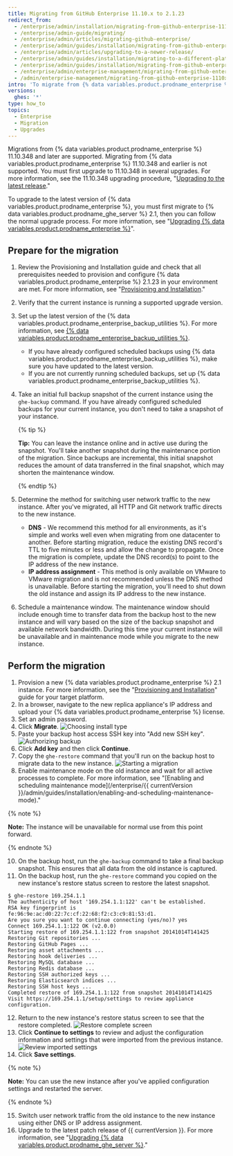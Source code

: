 ```yaml
---
title: Migrating from GitHub Enterprise 11.10.x to 2.1.23
redirect_from:
  - /enterprise/admin/installation/migrating-from-github-enterprise-1110x-to-2123
  - /enterprise/admin-guide/migrating/
  - /enterprise/admin/articles/migrating-github-enterprise/
  - /enterprise/admin/guides/installation/migrating-from-github-enterprise-v11-10-34x/
  - /enterprise/admin/articles/upgrading-to-a-newer-release/
  - /enterprise/admin/guides/installation/migrating-to-a-different-platform-or-from-github-enterprise-11-10-34x/
  - /enterprise/admin/guides/installation/migrating-from-github-enterprise-11-10-x-to-2-1-23
  - /enterprise/admin/enterprise-management/migrating-from-github-enterprise-1110x-to-2123
  - /admin/enterprise-management/migrating-from-github-enterprise-1110x-to-2123
intro: 'To migrate from {% data variables.product.prodname_enterprise %} 11.10.x to 2.1.23, you''ll need to set up a new appliance instance and migrate data from the previous instance.'
versions:
  ghes: '*'
type: how_to
topics:
  - Enterprise
  - Migration
  - Upgrades
---
```

Migrations from {% data variables.product.prodname_enterprise %} 11.10.348 and later are supported. Migrating from {% data variables.product.prodname_enterprise %} 11.10.348 and earlier is not supported. You must first upgrade to 11.10.348 in several upgrades. For more information, see the 11.10.348 upgrading procedure, "[Upgrading to the latest release](/enterprise/11.10.340/admin/articles/upgrading-to-the-latest-release/)."

To upgrade to the latest version of {% data variables.product.prodname_enterprise %}, you must first migrate to {% data variables.product.prodname_ghe_server %} 2.1, then you can follow the normal upgrade process. For more information, see "[Upgrading {% data variables.product.prodname_enterprise %}](/enterprise/admin/guides/installation/upgrading-github-enterprise-server/)".

## Prepare for the migration

1. Review the Provisioning and Installation guide and check that all prerequisites needed to provision and configure {% data variables.product.prodname_enterprise %} 2.1.23 in your environment are met. For more information, see "[Provisioning and Installation](/enterprise/2.1/admin/guides/installation/provisioning-and-installation/)."
2. Verify that the current instance is running a supported upgrade version.
3. Set up the latest version of the {% data variables.product.prodname_enterprise_backup_utilities %}. For more information, see [{% data variables.product.prodname_enterprise_backup_utilities %}](https://github.com/github/backup-utils).
    - If you have already configured scheduled backups using {% data variables.product.prodname_enterprise_backup_utilities %}, make sure you have updated to the latest version.
    - If you are not currently running scheduled backups, set up {% data variables.product.prodname_enterprise_backup_utilities %}.
4. Take an initial full backup snapshot of the current instance using the `ghe-backup` command. If you have already configured scheduled backups for your current instance, you don't need to take a snapshot of your instance.

   {% tip %}

   **Tip:** You can leave the instance online and in active use during the snapshot. You'll take another snapshot during the maintenance portion of the migration. Since backups are incremental, this initial snapshot reduces the amount of data transferred in the final snapshot, which may shorten the maintenance window.

   {% endtip %}

5. Determine the method for switching user network traffic to the new instance. After you've migrated, all HTTP and Git network traffic directs to the new instance.
    - **DNS** - We recommend this method for all environments, as it's simple and works well even when migrating from one datacenter to another. Before starting migration, reduce the existing DNS record's TTL to five minutes or less and allow the change to propagate. Once the migration is complete, update the DNS record(s) to point to the IP address of the new instance.
    - **IP address assignment** - This method is only available on VMware to VMware migration and is not recommended unless the DNS method is unavailable. Before starting the migration, you'll need to shut down the old instance and assign its IP address to the new instance.
6. Schedule a maintenance window. The maintenance window should include enough time to transfer data from the backup host to the new instance and will vary based on the size of the backup snapshot and available network bandwidth. During this time your current instance will be unavailable and in maintenance mode while you migrate to the new instance.

## Perform the migration

1. Provision a new {% data variables.product.prodname_enterprise %} 2.1 instance. For more information, see the "[Provisioning and Installation](/enterprise/2.1/admin/guides/installation/provisioning-and-installation/)" guide for your target platform.
2. In a browser, navigate to the new replica appliance's IP address and upload your {% data variables.product.prodname_enterprise %} license.
3. Set an admin password.
5. Click **Migrate**.
![Choosing install type](/assets/images/enterprise/migration/migration-choose-install-type.png)
6. Paste your backup host access SSH key into "Add new SSH key".
![Authorizing backup](/assets/images/enterprise/migration/migration-authorize-backup-host.png)
7. Click **Add key** and then click **Continue**.
8. Copy the `ghe-restore` command that you'll run on the backup host to migrate data to the new instance.
![Starting a migration](/assets/images/enterprise/migration/migration-restore-start.png)
9. Enable maintenance mode on the old instance and wait for all active processes to complete. For more information, see "[Enabling and scheduling maintenance mode](/enterprise/{{ currentVersion }}/admin/guides/installation/enabling-and-scheduling-maintenance-mode)."

  {% note %}

  **Note:** The instance will be unavailable for normal use from this point forward.

  {% endnote %}

10. On the backup host, run the `ghe-backup` command to take a final backup snapshot. This ensures that all data from the old instance is captured.
11. On the backup host, run the `ghe-restore` command you copied on the new instance's restore status screen to restore the latest snapshot.
  ```shell
  $ ghe-restore 169.254.1.1
  The authenticity of host '169.254.1.1:122' can't be established.
  RSA key fingerprint is fe:96:9e:ac:d0:22:7c:cf:22:68:f2:c3:c9:81:53:d1.
  Are you sure you want to continue connecting (yes/no)? yes
  Connect 169.254.1.1:122 OK (v2.0.0)
  Starting restore of 169.254.1.1:122 from snapshot 20141014T141425
  Restoring Git repositories ...
  Restoring GitHub Pages ...
  Restoring asset attachments ...
  Restoring hook deliveries ...
  Restoring MySQL database ...
  Restoring Redis database ...
  Restoring SSH authorized keys ...
  Restoring Elasticsearch indices ...
  Restoring SSH host keys ...
  Completed restore of 169.254.1.1:122 from snapshot 20141014T141425
  Visit https://169.254.1.1/setup/settings to review appliance configuration.
  ```

12. Return to the new instance's restore status screen to see that the restore completed.
![Restore complete screen](/assets/images/enterprise/migration/migration-status-complete.png)
13. Click **Continue to settings** to review and adjust the configuration information and settings that were imported from the previous instance.
![Review imported settings](/assets/images/enterprise/migration/migration-status-complete.png)
14. Click **Save settings**.

  {% note %}

  **Note:** You can use the new instance after you've applied configuration settings and restarted the server.

  {% endnote %}

15. Switch user network traffic from the old instance to the new instance using either DNS or IP address assignment.
16. Upgrade to the latest patch release of {{ currentVersion }}. For more information, see "[Upgrading {% data variables.product.prodname_ghe_server %}](/enterprise/admin/guides/installation/upgrading-github-enterprise-server/)."
